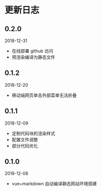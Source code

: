# 更新日志

## 0.2.0

2018-12-31

- 在线部署 github 访问
- 预渲染编译为静态文件

## 0.1.2

2018-12-20

- 移动端网页单击外部菜单无法折叠

## 0.1.1

2018-12-09

- 定制代码块的渲染样式
- 配置文件调整
- 部分代码优化

## 0.1.0

2018-12-06

- vue+markdown 自动编译静态网站环境搭建
